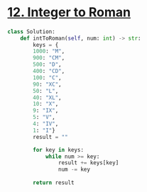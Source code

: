 # [12. Integer to Roman](https://leetcode.com/problems/integer-to-roman)

####
```python
class Solution:
    def intToRoman(self, num: int) -> str:
        keys = {
        1000: "M",
        900: "CM",
        500: "D",
        400: "CD",
        100: "C",
        90: "XC",
        50: "L",
        40: "XL",
        10: "X",
        9: "IX",
        5: "V",
        4: "IV",
        1: "I"}
        result = ""

        for key in keys:
            while num >= key:
                result += keys[key]
                num -= key
        
        return result
```
